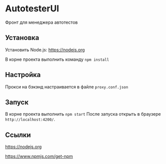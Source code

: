 # AutotesterUI

Фронт для менеджера автотестов

## Установка

Установить Node.js: https://nodejs.org

В корне проекта выполнить команду `npm install`

## Настройка

Прокси на бэкэнд настраивается в файле `proxy.conf.json`

## Запуск

В корне проекта выполнить `npm start` После запуска открыть в браузере `http://localhost:4200/`.

## Ссылки

https://nodejs.org

https://www.npmjs.com/get-npm
